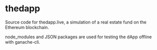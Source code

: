 # thedapp
Source code for thedapp.live, a simulation of a real estate fund on the Ethereum blockchain.
<p>node_modules and JSON packages are used for testing the dApp offline with ganache-cli. </p>


